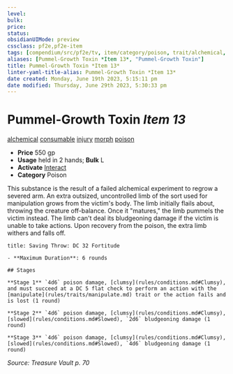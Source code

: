 ```yaml
---
level:
bulk:
price:
status:
obsidianUIMode: preview
cssclass: pf2e,pf2e-item
tags: [compendium/src/pf2e/tv, item/category/poison, trait/alchemical, trait/consumable, trait/injury, trait/morph, trait/poison]
aliases: [Pummel-Growth Toxin *Item 13*, "Pummel-Growth Toxin"]
title: Pummel-Growth Toxin *Item 13*
linter-yaml-title-alias: Pummel-Growth Toxin *Item 13*
date created: Monday, June 19th 2023, 5:15:11 pm
date modified: Thursday, June 29th 2023, 5:30:33 pm
---
```


# Pummel-Growth Toxin *Item 13*

[alchemical](rules/traits/alchemical.md) [consumable](rules/traits/consumable.md) [injury](rules/traits/injury.md) [morph](rules/traits/morph.md) [poison](rules/traits/poison.md)  

- **Price** 550 gp
- **Usage** held in 2 hands; **Bulk** L
- **Activate** [Interact](rules/actions/interact.md)
- **Category** Poison

This substance is the result of a failed alchemical experiment to regrow a severed arm. An extra outsized, uncontrolled limb of the sort used for manipulation grows from the victim's body. The limb initially flails about, throwing the creature off-balance. Once it "matures," the limb pummels the victim instead. The limb can't deal its bludgeoning damage if the victim is unable to take actions. Upon recovery from the poison, the extra limb withers and falls off.

```ad-inline-affliction
title: Saving Throw: DC 32 Fortitude

- **Maximum Duration**: 6 rounds

## Stages

**Stage 1** `4d6` poison damage, [clumsy](rules/conditions.md#Clumsy), and must succeed at a DC 5 flat check to perform an action with the [manipulate](rules/traits/manipulate.md) trait or the action fails and is lost (1 round)

**Stage 2** `4d6` poison damage, [clumsy](rules/conditions.md#Clumsy), [slowed](rules/conditions.md#Slowed), `2d6` bludgeoning damage (1 round)

**Stage 3** `4d6` poison damage, [clumsy](rules/conditions.md#Clumsy), [slowed](rules/conditions.md#Slowed), `4d6` bludgeoning damage (1 round)
```

*Source: Treasure Vault p. 70*
